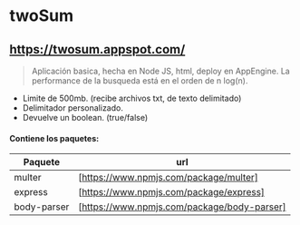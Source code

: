 # twoSum

## https://twosum.appspot.com/

>Aplicación basica, hecha en Node JS, html, deploy en AppEngine.
La performance de la busqueda está en el orden de n log(n).

  - Limite de 500mb. (recibe archivos txt, de texto delimitado)
  - Delimitador personalizado.
  - Devuelve un boolean. (true/false)
  
#### Contiene los paquetes:
|Paquete | url |
| ------ | ------ |
| multer| [https://www.npmjs.com/package/multer]|
| express| [https://www.npmjs.com/package/express]|
| body-parser| [https://www.npmjs.com/package/body-parser]|
